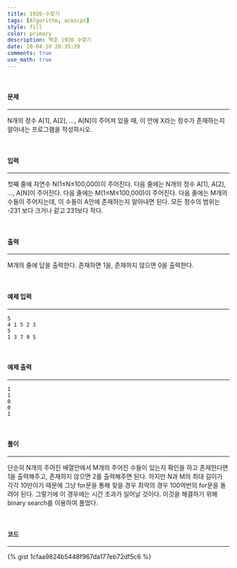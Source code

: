 ```yaml
---
title: 1920-수찾기
tags: [Algorithm, acmicpc]
style: fill
color: primary
description: 백준 1920 수찾기
date: 20-04-10 20:35:20
comments: true
use_math: true
---
```


<br>

#### 문제

---

N개의 정수 A[1], A[2], …, A[N]이 주어져 있을 때, 이 안에 X라는 정수가 존재하는지 알아내는 프로그램을 작성하시오.

<br>

#### 입력

---

첫째 줄에 자연수 N(1≤N≤100,000)이 주어진다. 다음 줄에는 N개의 정수 A[1], A[2], …, A[N]이 주어진다. 다음 줄에는 M(1≤M≤100,000)이 주어진다. 다음 줄에는 M개의 수들이 주어지는데, 이 수들이 A안에 존재하는지 알아내면 된다. 모든 정수의 범위는 -231 보다 크거나 같고 231보다 작다.

<br>

#### 출력

---

M개의 줄에 답을 출력한다. 존재하면 1을, 존재하지 않으면 0을 출력한다.

<br>

#### 예제 입력

---

    5
    4 1 5 2 3
    5
    1 3 7 9 5

<br>

#### 예제 출력

---

    1
    1
    0
    0
    1

<br>

#### 풀이

---

단순히 N개의 주어진 배열안에서 M개의 주어진 수들이 있는지 확인을 하고 존재한다면 1을 출력해주고, 존재하지 않으면 2를 출력해주면 된다.
하지만 N과 M의 최대 길이가 각각 10만이기 때문에 그냥 for문을 통해 찾을 경우 최악의 경우 100억번의 for문을 돌려야 된다. 그렇기에 이 경우에는 시간 초과가 일어날 것이다.
이것을 해결하기 위해 binary search를 이용하여 풀었다.

<br>

#### 코드

---

{% gist 1cfaa9824b5448f967da177eb72df5c6 %}